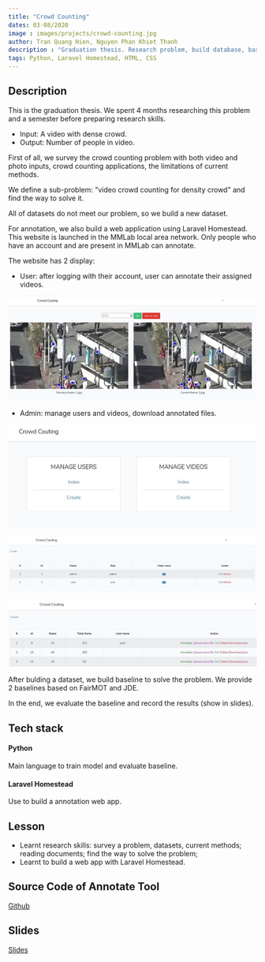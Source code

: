 ```yaml
---
title: "Crowd Counting"
dates: 03-08/2020
image : images/projects/crowd-counting.jpg
author: Tran Quang Hien, Nguyen Phan Khiet Thanh
description : "Graduation thesis. Research problem, build database, baseline, annotation tool."
tags: Python, Laravel Homestead, HTML, CSS 
---
```


## Description
This is the graduation thesis. We spent 4 months researching this problem and a semester before preparing research skills.
* Input: A video with dense crowd.
* Output: Number of people in video.

First of all, we survey the crowd counting problem with both video and photo inputs, crowd counting applications, the limitations of current methods.

We define a sub-problem: "video crowd counting for density crowd" and find the way to solve it.

All of datasets do not meet our problem, so we build a new dataset.

For annotation, we also build a web application using Laravel Homestead. This website is launched in the MMLab local area network. Only people who have an account and are present in MMLab can annotate.

The website has 2 display:
* User: after logging with their account, user can annotate their assigned videos.

![User](/images/projects/crowd-counting/annotate.jpg)

* Admin: manage users and videos, download annotated files.

![Admin1](/images/projects/crowd-counting/manage.jpg)

![Admin2](/images/projects/crowd-counting/user.jpg)

![Admin3](/images/projects/crowd-counting/video.jpg)

After bulding a dataset, we build baseline to solve the problem. We provide 2 baselines based on FairMOT and JDE.

In the end, we evaluate the baseline and record the results (show in slides).

## Tech stack
#### Python
Main language to train model and evaluate baseline.
#### Laravel Homestead
Use to build a annotation web app.

## Lesson
* Learnt research skills: survey a problem, datasets, current methods; reading documents; find the way to solve the problem;
* Learnt to build a web app with Laravel Homestead.

## Source Code of Annotate Tool
[Github](https://github.com/rysnee/AnnotationTool)

## Slides
[Slides](https://drive.google.com/file/d/1x7PKSj9iYVr7arE3q_OGzq7votwRcjAO/view?usp=sharing)




